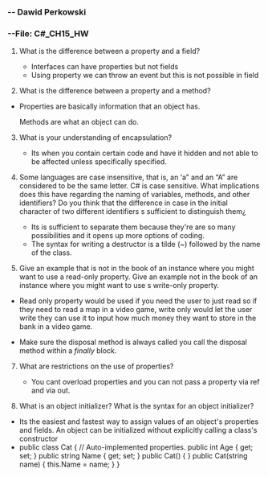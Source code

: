 ### -- Dawid Perkowski

### --File: C#_CH15_HW

1. What is the difference between a property and a field?

   - Interfaces can have properties but not fields
   - Using property we can throw an event but this is not possible in field
2. What is the difference between a property and a method?
- Properties are basically information that an object has.

  Methods are what an object can do. 
3. What is your understanding of encapsulation?

   -   Its when you contain certain code and have it hidden and not able to be affected unless specifically specified.
4. Some languages are case insensitive, that is, an ‘a” and an “A” are considered to be the same letter. C# is case sensitive. What implications does this have regarding the naming of variables, methods, and other identifiers? Do you think that the difference in case in the initial character of two different identifiers  s sufficient to distinguish them¿

   - Its is sufficient to separate them because they're are so many possibilities and it opens up more options of coding.
   - The syntax for writing a destructor is a tilde (~) followed by the name of the class.
5.  Give an example that is not in the book of an instance where you might want to use a read-only property. Give an example not in the book of an instance where you might want to use s write-only property.

   - Read only property would be used if you need the user to just read so if they need to read a map in a video game, write only would let the user write they can use it to input how much money they want to store in the bank in a video game.
   
   - Make sure the disposal method is always called you call the disposal method within a *finally* block. 
7. What are restrictions on the use of properties?

   -  You cant overload properties and you can not pass a property via ref and via out.
8.   What is an object initializer? What is the syntax for an object initializer?

   - Its the easiest and fastest way to assign values of an object's properties and fields. An object can be initialized without explicitly calling a class's constructor
   - public class Cat {    // Auto-implemented properties.    public int Age { get; set; }    public string Name { get; set; }     public Cat()    {    }     public Cat(string name)    {        this.Name = name;    } }
